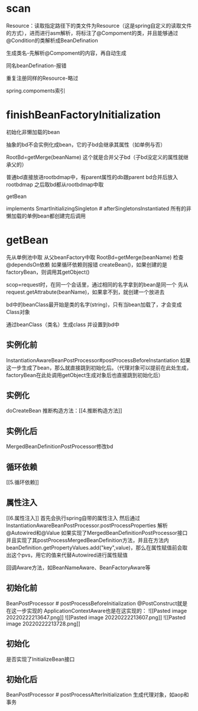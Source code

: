 # scan
Resource：读取指定路径下的类文件为Resource（这是spring自定义的读取文件的方式），进而进行asm解析，将标注了@Compoment的类，并且能够通过@Condition的类解析成BeanDefination

生成类名-先解析@Compoment的内容，再自动生成

同名beanDefination-报错

重复注册同样的Resource-略过

spring.compoments索引

# finishBeanFactoryInitialization
初始化非懒加载的bean

抽象的bd不会实例化成bean，它的子bd会继承其属性（如单例与否）

RootBd=getMerge(beanName) 这个就是合并父子bd（子bd没定义的属性就继承父的）

普通bd直接放进rootbdmap中，有parent属性的db跟parent bd合并后放入rootbdmap
之后取bd都从rootbdmap中取

getBean

implements SmartInitializingSingleton # afterSingletonsInstantiated
所有的非懒加载的单例bean都创建完后调用

# getBean
先从单例池中取
从父beanFactory中取
RootBd=getMerge(beanName) 
检查@dependsOn依赖 如果循环依赖则报错
createBean()，如果创建的是factoryBean，则调用其getObject()

scop=request时，在同一个会话里，通过相同的名字拿到的bean是同一个
先从request.getAttrabute(beanName)，如果拿不到，就创建一个放进去

bd中的beanClass最开始是类的名字(string)，只有当bean加载了，才会变成Class对象

通过beanClass（类名）生成class 并设置到bd中

## 实例化前
InstantiationAwareBeanPostProcessor#postProcessBeforeInstantiation
如果这一步生成了bean，那么就直接跳到初始化后。（代理对象可以提前在此处生成，factoryBean在此处调用getObject生成对象后也直接跳到初始化后）

## 实例化 
doCreateBean 推断构造方法：[[4.推断构造方法]]

## 实例化后
MergedBeanDefinitionPostProcessor修改bd

## 循环依赖
[[5.循环依赖]]

## 属性注入
[[6.属性注入]]
首先会执行spring自带的属性注入
然后通过InstantiationAwareBeanPostProcessor.postProcessProperties 解析@Autowired和@Value
如果实现了MergedBeanDefinitionPostProcessor接口并且实现了其postProcessMergedBeanDefinition方法，并且在方法内beanDefinition.getPropertyValues.add("key",value)，那么在属性赋值前会取出这个pvs，用它的值来代替Autowired进行属性赋值

回调Aware方法，如BeanNameAware、BeanFactoryAware等

## 初始化前
BeanPostProcessor # postProcessBeforeInitialization
@PostConstruct就是在这一步实现的
ApplicationContextAware也是在这实现的：
![[Pasted image 20220222213647.png]]
![[Pasted image 20220222213607.png]]
![[Pasted image 20220222213728.png]]

## 初始化 
是否实现了InitializeBean接口

## 初始化后
BeanPostProcessor # postProcessAfterInitialization
生成代理对象，如aop和事务


